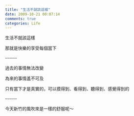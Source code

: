 ```yaml
---
title: "生活不就該這樣"
date: 2009-10-21 00:07:14
comments: true
categories: Life
---
```

<p>生活不就該這樣</p><p>那就是快樂的享受每個當下</p><p>------</p><p>過去的事情無法改變</p><p>為來的事情遙不可及</p><p>只有當下才是真實的，可以摸得到、看得到、聽得到、感覺得到的</p><p>------</p><p>今天新竹的風吹來是一樣的舒服呢～</p>
